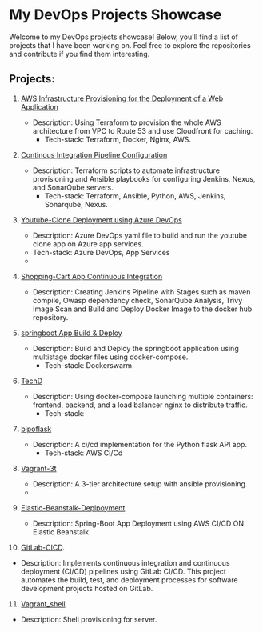 # My DevOps Projects Showcase

Welcome to my DevOps projects showcase! Below, you'll find a list of projects that I have been working on. Feel free to explore the repositories and contribute if you find them interesting.

## Projects:
1. [AWS Infrastructure Provisioning for the Deployment of a Web Application](https://github.com/ashnike/AWS_terra.git)
   - Description: Using Terraform to provision the whole AWS architecture from VPC to Route 53 and use Cloudfront for caching.
     - Tech-stack: Terraform, Docker, Nginx, AWS.
     
2. [Continous Integration Pipeline Configuration](https://github.com/ashnike/ci_conf)
   - Description: Terraform scripts to automate infrastructure provisioning and Ansible playbooks for configuring Jenkins, Nexus, and SonarQube servers.
     - Tech-stack: Terraform, Ansible, Python, AWS, Jenkins, Sonarqube, Nexus.

3. [Youtube-Clone Deployment using Azure DevOps](https://github.com/ashnike/youtube_clone)
   - Description: Azure DevOps yaml file to build and run the youtube clone app on Azure app services.
   - Tech-stack: Azure DevOps, App Services
   - 
4. [Shopping-Cart App Continuous Integration](https://github.com/ashnike/ekart-depp)
   - Description: Creating Jenkins Pipeline with Stages such as maven compile, Owasp dependency check, SonarQube Analysis, Trivy Image Scan and Build and Deploy Docker Image to the docker hub repository.
     
5. [springboot App Build & Deploy](https://github.com/ashnike/spring_compose.git)
   - Description: Build and Deploy the springboot application using multistage docker files using docker-compose.
     - Tech-stack: Dockerswarm

6. [TechD](https://github.com/ashnike/TechD)
   - Description: Using docker-compose launching multiple containers: frontend, backend, and a load balancer nginx to distribute traffic.
     - Tech-stack:
  
7. [bipoflask](https://github.com/ashnike/bipoflask)
   - Description: A ci/cd implementation for the Python flask API app.
     - Tech-stack: AWS Ci/Cd

8. [Vagrant-3t](https://github.com/ashnike/Vagrant-3t)
   - Description: A 3-tier architecture setup with ansible provisioning.
   - 
9. [Elastic-Beanstalk-Deplpoyment](https://github.com/ashnike/java-app-elastic_beanstalk.git)
   - Description: Spring-Boot App Deployment using AWS CI/CD ON Elastic Beanstalk.

10. [GitLab-CICD](https://gitlab.com/ashnike/demo_cicd_docker).
   - Description: Implements continuous integration and continuous deployment (CI/CD) pipelines using GitLab CI/CD. This project automates the build, test, and deployment processes for
     software development projects hosted on GitLab.
     
11. [Vagrant_shell](https://github.com/ashnike/vagrant_shell)
   - Description: Shell provisioning for server.
